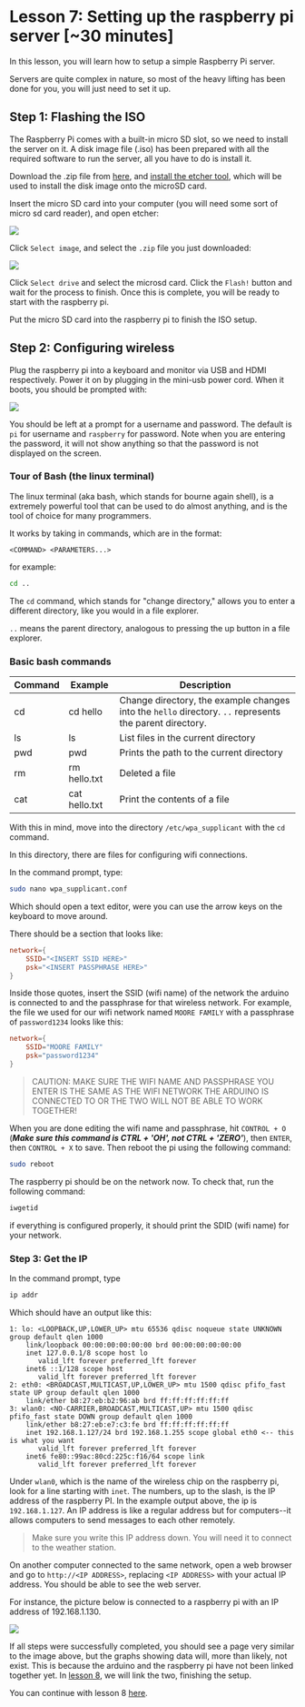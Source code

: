# Lesson 7: Setting up the raspberry pi server [~30 minutes]

In this lesson, you will learn how to setup a simple Raspberry Pi server.

Servers are quite complex in nature, so most of the heavy lifting has been done
for you, you will just need to set it up.

## Step 1: Flashing the ISO
The Raspberry Pi comes with a built-in micro SD slot, so we need to install the server on it.
A disk image file (.iso) has been prepared with all the required software to run the server,
all you have to do is install it.

Download the .zip file from [here](https://github.com/russelltg/weatherstation/releases/download/v0.2/weatherstation.zip),
and [install the etcher tool](https://www.balena.io/etcher/), which will be used to install the disk image onto the microSD card.

Insert the micro SD card into your computer (you will need some sort of micro sd card reader), and open etcher:

![](images/Etcher.png)

Click `Select image`, and select the `.zip` file you just downloaded:

![](images/EtcherSelect.png)

Click `Select drive` and select the microsd card. Click the `Flash!` button and wait for the process to finish. Once this is complete, you will be ready to start with the raspberry pi.

Put the micro SD card into the raspberry pi to finish the ISO setup.

## Step 2: Configuring wireless

Plug the raspberry pi into a keyboard and
monitor via USB and HDMI respectively. Power it on by plugging in the mini-usb power cord.
When it boots, you should be prompted with:

![](images/Login.jpg)

You should be left at a prompt for a username and
password. The default is `pi` for username and
`raspberry` for password. Note when you are entering the
password, it will not show anything so that the password is not
displayed on the screen.

### Tour of Bash (the linux terminal)

The linux terminal (aka bash, which stands for bourne again shell), is a extremely powerful tool
that can be used to do almost anything, and is the
tool of choice for many programmers.

It works by taking in commands, which are in the format:

```
<COMMAND> <PARAMETERS...>
```

for example:

```bash
cd ..
```

The `cd` command, which stands for "change directory,"
allows you to enter a different directory, like you would in
a file explorer.

`..` means the parent directory, analogous to pressing the up button in
a file explorer.

### Basic bash commands

| Command | Example  | Description |
| ------- | -------- | ----------- |
| cd      | cd hello | Change directory, the example changes into the `hello` directory. `..` represents the parent directory. |
| ls      | ls       | List files in the current directory |
| pwd     | pwd      | Prints the path to the current directory |
| rm      | rm hello.txt | Deleted a file |
| cat     | cat hello.txt | Print the contents of a file |


With this in mind, move into the directory `/etc/wpa_supplicant` with the `cd` command.

In this directory, there are files for configuring wifi connections.

In the command prompt, type:

```bash
sudo nano wpa_supplicant.conf
```

Which should open a text editor, were you can use the arrow keys on the keyboard to move around.

There should be a section that looks like:

```conf
network={
    SSID="<INSERT SSID HERE>"
    psk="<INSERT PASSPHRASE HERE>"
}
```

Inside those quotes, insert the SSID (wifi name) of the network the arduino is connected to and the passphrase for that wireless network. For example, the file we used for our wifi network named `MOORE FAMILY` with a passphrase of `password1234` looks like this:

```conf
network={
    SSID="MOORE FAMILY"
    psk="password1234"
}
```

> CAUTION: MAKE SURE THE WIFI NAME AND PASSPHRASE YOU ENTER IS THE SAME AS THE WIFI NETWORK THE ARDUINO IS CONNECTED TO OR THE TWO WILL NOT BE ABLE TO WORK TOGETHER!

 When you are done editing the wifi name and passphrase, hit `CONTROL + O` (***Make sure this command is CTRL + 'OH', not CTRL + 'ZERO'***), then `ENTER`, then `CONTROL + X` to save. Then reboot the pi using the following command:

```bash
sudo reboot
```

The raspberry pi should be on the network now. To check that, run the following command:

```bash
iwgetid
```

if everything is configured properly, it should print the SDID (wifi name) for your network.

### Step 3: Get the IP

In the command prompt, type

```bash
ip addr
```

Which should have an output like this:

```
1: lo: <LOOPBACK,UP,LOWER_UP> mtu 65536 qdisc noqueue state UNKNOWN group default qlen 1000
    link/loopback 00:00:00:00:00:00 brd 00:00:00:00:00:00
    inet 127.0.0.1/8 scope host lo
       valid_lft forever preferred_lft forever
    inet6 ::1/128 scope host
       valid_lft forever preferred_lft forever
2: eth0: <BROADCAST,MULTICAST,UP,LOWER_UP> mtu 1500 qdisc pfifo_fast state UP group default qlen 1000
    link/ether b8:27:eb:b2:96:ab brd ff:ff:ff:ff:ff:ff
3: wlan0: <NO-CARRIER,BROADCAST,MULTICAST,UP> mtu 1500 qdisc pfifo_fast state DOWN group default qlen 1000
    link/ether b8:27:eb:e7:c3:fe brd ff:ff:ff:ff:ff:ff
    inet 192.168.1.127/24 brd 192.168.1.255 scope global eth0 <-- this is what you want
       valid_lft forever preferred_lft forever
    inet6 fe80::99ac:80cd:225c:f16/64 scope link
       valid_lft forever preferred_lft forever

```

Under `wlan0`, which is the name of the wireless chip on the raspberry pi, look for a line starting with `inet`. The numbers, up to the slash, is the
IP address of the raspberry PI. In the example output above, the ip is `192.168.1.127`. An IP address is like a regular address but for computers--it allows computers to send messages to each other remotely.

> Make sure you write this IP address down. You will need it to connect to the weather station.

On another computer connected to the same network, open a web browser and go to `http://<IP ADDRESS>`, replacing `<IP ADDRESS>` with your actual IP address. You should be able to see the web server.

For instance, the picture below is connected to a raspberry pi with an IP address of 192.168.1.130.

![](images/HyperStationStartup.png)

If all steps were successfully completed, you should see a page very similar to the image above, but the graphs showing data will, more than likely, not exist. This is because the arduino and the raspberry pi have not been linked together yet. In [lesson 8](lesson8.md), we will link the two, finishing the setup.

You can continue with lesson 8 [here](lesson8).
